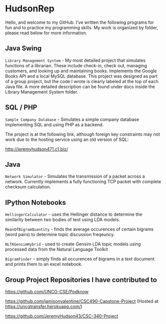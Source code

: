 # HudsonRep
Hello, and welcome to my GitHub. I've written the following programs for fun and to practice my programming skills. My work is organized by folder, please read below for more information. 

 ## Java Swing
``Library Management System`` - My most detailed project that simulates functions of a librarian. These include check-in, check out, managing customers, and looking up and maintaining books. Implements the Google Books API and a local MySQL database. This project was designed as part of a group project, but the code I wrote is clearly labeled at the top of each Java file. A more detailed description can be found under docs inside the Library Management System folder. 

 ## SQL / PHP
``Sample Company Database`` - Simulates a simple company database implementing SQL and using PHP as a backend. 

The project is at the following link, although foreign key constraints may not work due to the hosting service using an old version of SQL:

http://jeremyhudson471.c1.biz/

## Java

``Network Simulator`` - Simulates the transmission of a packet across a network. Currently implements a fully functioning TCP packet with complete checksum calculation. 


 ## IPython Notebooks
``HellingerCalculator`` - uses the Hellinger distance to determine the similarity between two bodies of text using LDA models.

``MeanOfBigramQuantity`` - finds the average occurences of certain bigrams (word pairs) to determine topic discussion freqeuncy.

``NLTKGensimHybrid`` -  used to create Gensim LDA topic models using processed data from the Natural Language Toolkit

``BigramFinder`` - simply finds all occurences of bigrams in a text document and prints them to an excel notebook. 

 ## Group Project Repositories I have contributed to
 
 https://github.com/UNCG-CSE/Podknow
 
 https://github.com/jamisonvalentine/CSC490-Capstone-Project  (Hosted at https://uncgtransfer.herokuapp.com/)
 
 https://github.com/JeremyHudson43/CSC-340-Project

